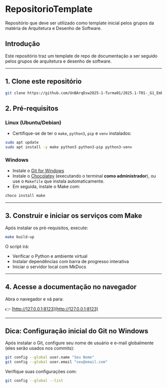 # RepositorioTemplate

Repositório que deve ser utilizado como template inicial pelos grupos da matéria de Arquitetura e Desenho de Software.

## Introdução

Este repositório traz um template de repo de documentação a ser seguido pelos grupos de arquitetura e desenho de software.

---

## 1. Clone este repositório

```bash
git clone https://github.com/UnBArqDsw2025-1-Turma01/2025.1-T01-_G1_Embarcado_Entrega_04
```

## 2. Pré-requisitos

### Linux (Ubuntu/Debian)

- Certifique-se de ter o `make`, `python3`, `pip` e `venv` instalados:

```bash
sudo apt update
sudo apt install -y make python3 python3-pip python3-venv
```

### Windows

- Instale o [Git for Windows](https://git-scm.com/download/win)
- Instale o [Chocolatey](https://chocolatey.org/install) (executando o terminal **como administrador**), ou use o `Makefile` que instala automaticamente.
- Em seguida, instale o Make com:

```cmd
choco install make
```

---

## 3. Construir e iniciar os serviços com Make

Após instalar os pré-requisitos, execute:

```bash
make build-up
```

O script irá:

- Verificar o Python e ambiente virtual
- Instalar dependências com barra de progresso interativa
- Iniciar o servidor local com MkDocs

---

## 4. Acesse a documentação no navegador

Abra o navegador e vá para:

👉 [http://127.0.0.1:8123](http://127.0.0.1:8123)

---

## Dica: Configuração inicial do Git no Windows

Após instalar o Git, configure seu nome de usuário e e-mail globalmente (eles serão usados nos commits):

```bash
git config --global user.name "Seu Nome"
git config --global user.email "seu@email.com"
```

Verifique suas configurações com:

```bash
git config --global --list
```
